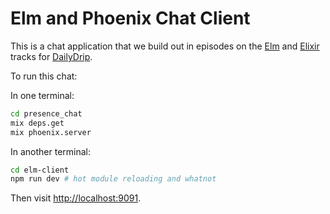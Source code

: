 # Elm and Phoenix Chat Client

This is a chat application that we build out in episodes on the
[Elm](http://www.dailydrip.com/topics/elm) and
[Elixir](http://www.dailydrip.com/topics/elixir) tracks for
[DailyDrip](http://www.dailydrip.com).

To run this chat:

In one terminal:

```sh
cd presence_chat
mix deps.get
mix phoenix.server
```

In another terminal:

```sh
cd elm-client
npm run dev # hot module reloading and whatnot
```

Then visit <http://localhost:9091>.
